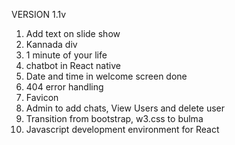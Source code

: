VERSION 1.1v
1. Add text on slide show
2. Kannada div 
3. 1 minute of your life 
4. chatbot in React native 
5. Date and time in welcome screen done
6. 404 error handling
7. Favicon
8. Admin to add chats, View Users and delete user
9. Transition from bootstrap, w3.css to bulma
10. Javascript development environment for React